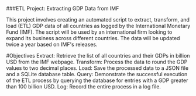 ###ETL Project: Extracting GDP Data from IMF


This project involves creating an automated script to extract, transform, and load (ETL) GDP data of all countries as logged by the International Monetary Fund (IMF). The script will be used by an international firm looking to expand its business across different countries. The data will be updated twice a year based on IMF's releases.

#Objectives
Extract: Retrieve the list of all countries and their GDPs in billion USD from the IMF webpage.
Transform: Process the data to round the GDP values to two decimal places.
Load: Save the processed data to a JSON file and a SQLite database table.
Query: Demonstrate the successful execution of the ETL process by querying the database for entries with a GDP greater than 100 billion USD.
Log: Record the entire process in a log file.

